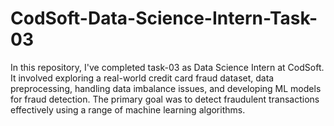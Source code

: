 # CodSoft-Data-Science-Intern-Task-03
In this repository, I've completed task-03 as Data Science Intern at CodSoft. It involved exploring a real-world credit card fraud dataset, data preprocessing, handling data imbalance issues, and developing ML models for fraud detection. The primary goal was to detect fraudulent transactions effectively using a range of machine learning algorithms.
